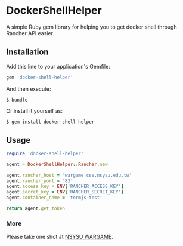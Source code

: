 # DockerShellHelper

A simple Ruby gem library for helping you to get docker shell through Rancher API easier.

## Installation

Add this line to your application's Gemfile:

```ruby
gem 'docker-shell-helper'
```

And then execute:

    $ bundle

Or install it yourself as:

    $ gem install docker-shell-helper

## Usage

```ruby
require 'docker-shell-helper'

agent = DockerShellHelper::Rancher.new

agent.rancher_host = 'wargame.cse.nsysu.edu.tw'
agent.rancher_port = '83'
agent.access_key = ENV['RANCHER_ACCESS_KEY']
agent.secret_key = ENV['RANCHER_SECRET_KEY']
agent.container_name = 'termjs-test'

return agent.get_token
```

###  More

Please take one shot at [NSYSU WARGAME](https://wargame.cse.nsysu.edu.tw/).
